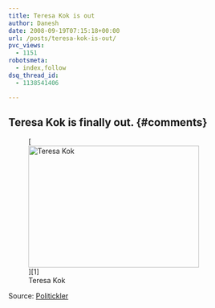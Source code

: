 ```yaml
---
title: Teresa Kok is out
author: Danesh
date: 2008-09-19T07:15:18+00:00
url: /posts/teresa-kok-is-out/
pvc_views:
  - 1151
robotsmeta:
  - index,follow
dsq_thread_id:
  - 1138541406

---
```

## Teresa Kok is finally out. {#comments}

<figure id="attachment_937" aria-describedby="caption-attachment-937" style="width: 340px" class="wp-caption alignnone">[<img loading="lazy" class="size-medium wp-image-937" title="Teresa Kok" src="/wp-content/uploads/2008/09/pix_top_09192.jpeg" alt="Teresa Kok" width="340" height="243" />][1]<figcaption id="caption-attachment-937" class="wp-caption-text">Teresa Kok</figcaption></figure>

Source: [Politickler][2]

 [1]: /wp-content/uploads/2008/09/pix_top_09192.jpeg
 [2]: http://politickler.com/posts/teresa-kok-released/